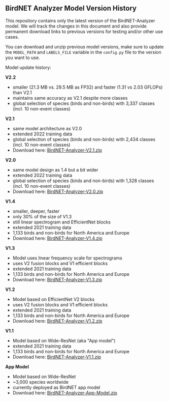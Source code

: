 ## BirdNET Analyzer Model Version History

This repository contains only the latest version of the BirdNET-Analyzer model. We will track the changes in this document and also provide permanent download links to previous versions for testing and/or other use cases. 

You can download and unzip previous model versions, make sure to update the `MODEL_PATH` and `LABELS_FILE` variable in the `config.py` file to the version you want to use.

Model update history:

**V2.2**

- smaller (21.3 MB vs. 29.5 MB as FP32) and faster (1.31 vs 2.03 GFLOPs) than V2.1
- maintains same accuracy as V2.1 despite more classes
- global selection of species (birds and non-birds) with 3,337 classes (incl. 10 non-event classes)

**V2.1**

- same model architecture as V2.0
- extended 2022 training data
- global selection of species (birds and non-birds) with 2,434 classes (incl. 10 non-event classes)
- Download here: [BirdNET-Analyzer-V2.1.zip](https://drive.google.com/file/d/15cvPiezn_6H2tQs1FGMVrVdqiwLjLRms)

**V2.0**

- same model design as 1.4 but a bit wider
- extended 2022 training data
- global selection of species (birds and non-birds) with 1,328 classes (incl. 10 non-event classes)
- Download here: [BirdNET-Analyzer-V2.0.zip](https://drive.google.com/file/d/1h2Tbk_29ghNdK62ynrdRWyxT4H1fpFGs)

**V1.4**

- smaller, deeper, faster
- only 30% of the size of V1.3
- still linear spectrogram and EfficientNet blocks
- extended 2021 training data
- 1,133 birds and non-birds for North America and Europe
- Download here: [BirdNET-Analyzer-V1.4.zip](https://drive.google.com/file/d/1h14-Y8dOrPr9XCWfIoUjlWMJ9aWyNkKa)

**V1.3**

- Model uses linear frequency scale for spectrograms
- uses V2 fusion blocks and V1 efficient blocks
- extended 2021 training data
- 1,133 birds and non-birds for North America and Europe
- Download here: [BirdNET-Analyzer-V1.3.zip](https://drive.google.com/file/d/1h0nJzPjyJWbkfPyaWpS332xUwzDOygs9)

**V1.2**

- Model based on EfficientNet V2 blocks
- uses V2 fusion blocks and V1 efficient blocks
- extended 2021 training data
- 1,133 birds and non-birds for North America and Europe
- Download here: [BirdNET-Analyzer-V1.2.zip](https://drive.google.com/file/d/1h-il_W6t8Tz_XHrRMO1zcp_ThYp9QPLK)

**V1.1**

- Model based on Wide-ResNet (aka "App model")
- extended 2021 training data
- 1,133 birds and non-birds for North America and Europe
- Download here: [BirdNET-Analyzer-V1.1.zip](https://drive.google.com/file/d/1gzpwiCAf2HkfcAmlRq1K9Q0KrDsd5nGP)

**App Model**

- Model based on Wide-ResNet
- ~3,000 species worldwide
- currently deployed as BirdNET app model
- Download here: [BirdNET-Analyzer-App-Model.zip](https://drive.google.com/file/d/1gxkxPFlaTYxHFqAODDHYGUX8uEkZDWaL)